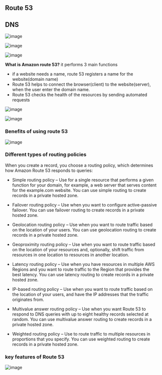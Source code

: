 ## Route 53

## DNS

![image](https://github.com/muppin/mastering-DevOps/assets/56094875/cbab1cca-7c15-4cce-80a2-482d3dac0c7d)

![image](https://github.com/muppin/mastering-DevOps/assets/56094875/b81b79b0-3c18-4480-aea0-e7da63c25823)

![image](https://github.com/muppin/mastering-DevOps/assets/56094875/898159b6-379b-4130-a8e6-84445ea42305)


**What is Amazon route 53?**
it performs 3 main functions
- if a website needs a name, route 53 registers a name for the website(domain name)
- Route 53 helps to connect the browser(client) to the website(server), when the user enter the domain name.
- Route 53 checks the health of the resources by sending automated requests

 ![image](https://github.com/muppin/mastering-DevOps/assets/56094875/f4e88654-0374-4347-86c7-3959d046fc63)

 ![image](https://github.com/muppin/mastering-DevOps/assets/56094875/621e4634-05ad-4fdb-bd64-50927527c5e5)


### Benefits of using route 53

![image](https://github.com/muppin/mastering-DevOps/assets/121821200/68055e8f-78bb-4067-9211-3e74d1ad9d0d)

### Different types of routing policies
When you create a record, you choose a routing policy, which determines how Amazon Route 53 responds to queries:

- Simple routing policy – Use for a single resource that performs a given function for your domain, for example, a web server that serves content for the example.com website. You can use simple routing to create records in a private hosted zone.

- Failover routing policy – Use when you want to configure active-passive failover. You can use failover routing to create records in a private hosted zone.

- Geolocation routing policy – Use when you want to route traffic based on the location of your users. You can use geolocation routing to create records in a private hosted zone.

- Geoproximity routing policy – Use when you want to route traffic based on the location of your resources and, optionally, shift traffic from resources in one location to resources in another location.

- Latency routing policy – Use when you have resources in multiple AWS Regions and you want to route traffic to the Region that provides the best latency. You can use latency routing to create records in a private hosted zone.

- IP-based routing policy – Use when you want to route traffic based on the location of your users, and have the IP addresses that the traffic originates from.

- Multivalue answer routing policy – Use when you want Route 53 to respond to DNS queries with up to eight healthy records selected at random. You can use multivalue answer routing to create records in a private hosted zone.

- Weighted routing policy – Use to route traffic to multiple resources in proportions that you specify. You can use weighted routing to create records in a private hosted zone.

### key features of Route 53

![image](https://github.com/muppin/mastering-DevOps/assets/121821200/a8a3122f-7ad9-42e9-8b3e-cdff09fc2cc9)

